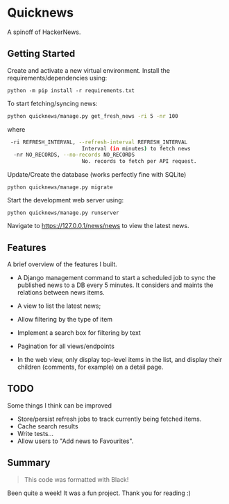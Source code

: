 # Quicknews
A spinoff of HackerNews.

## Getting Started
Create and activate a new virtual environment.
Install the requirements/dependencies using:

```
python -m pip install -r requirements.txt
```

To start fetching/syncing news:

```bash
python quicknews/manage.py get_fresh_news -ri 5 -nr 100

```
where

```bash
 -ri REFRESH_INTERVAL, --refresh-interval REFRESH_INTERVAL
                        Interval (in minutes) to fetch news
  -nr NO_RECORDS, --no-records NO_RECORDS
                        No. records to fetch per API request.
```

Update/Create the database (works perfectly fine with SQLite)

```
python quicknews/manage.py migrate
```

Start the development web server using:

```
python quicknews/manage.py runserver
```

Navigate to https://127.0.0.1/news/news to view the latest news.

## Features
A brief overview of the features I built.
 - A Django management command to start a scheduled job to sync the published news to a DB every 5 minutes. It considers and maints the relations between news items.
 
 - A view to list the latest news;
 - Allow filtering by the type of item
 - Implement a search box for filtering by text
 - Pagination for all views/endpoints
 - In the web view, only display top-level items in the list, and display their children (comments, for example) on a detail page.

## TODO
Some things I think can be improved 
 - Store/persist refresh jobs to track currently being fetched items.
 - Cache search results
 - Write tests...
 - Allow users to "Add news to Favourites".


## Summary
> This code was formatted with Black!

Been quite a week! It was a fun project. Thank you for reading :)

